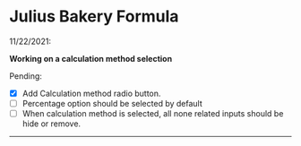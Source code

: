 # Julius Bakery Formula

11/22/2021:

**Working on a calculation method selection**

Pending:

-   [x] Add Calculation method radio button.
-   [ ] Percentage option should be selected by default
-   [ ] When calculation method is selected, all none related inputs should be hide or remove.

---
